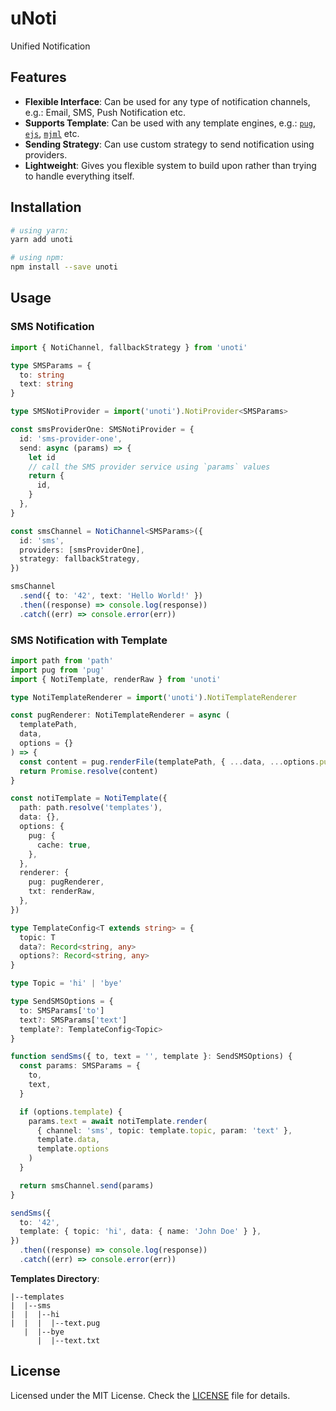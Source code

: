 # uNoti

Unified Notification

## Features

- **Flexible Interface**: Can be used for any type of notification channels, e.g.: Email, SMS, Push Notification etc.
- **Supports Template**: Can be used with any template engines, e.g.: [`pug`](https://github.com/pugjs/pug), [`ejs`](https://github.com/tj/ejs), [`mjml`](https://github.com/mjmlio/mjml) etc.
- **Sending Strategy**: Can use custom strategy to send notification using providers.
- **Lightweight**: Gives you flexible system to build upon rather than trying to handle everything itself.

## Installation

```sh
# using yarn:
yarn add unoti

# using npm:
npm install --save unoti
```

## Usage

### SMS Notification

```ts
import { NotiChannel, fallbackStrategy } from 'unoti'

type SMSParams = {
  to: string
  text: string
}

type SMSNotiProvider = import('unoti').NotiProvider<SMSParams>

const smsProviderOne: SMSNotiProvider = {
  id: 'sms-provider-one',
  send: async (params) => {
    let id
    // call the SMS provider service using `params` values
    return {
      id,
    }
  },
}

const smsChannel = NotiChannel<SMSParams>({
  id: 'sms',
  providers: [smsProviderOne],
  strategy: fallbackStrategy,
})

smsChannel
  .send({ to: '42', text: 'Hello World!' })
  .then((response) => console.log(response))
  .catch((err) => console.error(err))
```

### SMS Notification with Template

```ts
import path from 'path'
import pug from 'pug'
import { NotiTemplate, renderRaw } from 'unoti'

type NotiTemplateRenderer = import('unoti').NotiTemplateRenderer

const pugRenderer: NotiTemplateRenderer = async (
  templatePath,
  data,
  options = {}
) => {
  const content = pug.renderFile(templatePath, { ...data, ...options.pug })
  return Promise.resolve(content)
}

const notiTemplate = NotiTemplate({
  path: path.resolve('templates'),
  data: {},
  options: {
    pug: {
      cache: true,
    },
  },
  renderer: {
    pug: pugRenderer,
    txt: renderRaw,
  },
})

type TemplateConfig<T extends string> = {
  topic: T
  data?: Record<string, any>
  options?: Record<string, any>
}

type Topic = 'hi' | 'bye'

type SendSMSOptions = {
  to: SMSParams['to']
  text?: SMSParams['text']
  template?: TemplateConfig<Topic>
}

function sendSms({ to, text = '', template }: SendSMSOptions) {
  const params: SMSParams = {
    to,
    text,
  }

  if (options.template) {
    params.text = await notiTemplate.render(
      { channel: 'sms', topic: template.topic, param: 'text' },
      template.data,
      template.options
    )
  }

  return smsChannel.send(params)
}

sendSms({
  to: '42',
  template: { topic: 'hi', data: { name: 'John Doe' } },
})
  .then((response) => console.log(response))
  .catch((err) => console.error(err))
```

**Templates Directory**:

```dir
|--templates
|  |--sms
|  |  |--hi
|  |  |  |--text.pug
   |  |--bye
      |  |--text.txt
```

## License

Licensed under the MIT License. Check the [LICENSE](./LICENSE) file for details.
